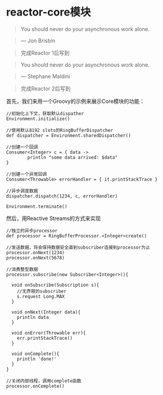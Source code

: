 # reactor-core模块

> You should never do your asynchronous work alone.

> — Jon Brisbin

> 完成Reactor 1后写到

> You should never do your asynchronous work alone.

> — Stephane Maldini

> 完成Reactor 2后写到

首先，我们来用一个Groovy的示例来展示Core模块的功能：

```
//初始化上下文，获取默认dispather
Environment.initialize()

//使用默认8192 slots的RingBufferDispatcher
def dispatcher = Environment.sharedDispatcher()

//创建一个回调
Consumer<Integer> c = { data ->
        println "some data arrived: $data"
}

//创建一个异常回调
Consumer<Throwable> errorHandler = { it.printStackTrace }

//异步调度数据
dispatcher.dispatch(1234, c, errorHandler)

Environment.terminate()
```

然后，用Reactive Streams的方式来实现

```
//独立的异步processor
def processor = RingBufferProcessor.<Integer>create()

//发送数据，将会保持数据安全直到subscriber连接到processor为止
processor.onNext(1234)
processor.onNext(5678)

//消费整型数据
processor.subscribe(new Subscriber<Integer>(){

  void onSubscribe(Subscription s){
    //无界限的subscriber
    s.request Long.MAX
  }

  void onNext(Integer data){
    println data
  }

  void onError(Throwable err){
    err.printStackTrace()
  }

  void onComplete(){
    println 'done!'
  }
}

//关闭内部线程，调用complete函数
processor.onComplete()
```

